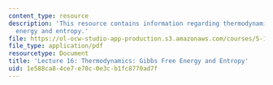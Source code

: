 ```yaml
---
content_type: resource
description: 'This resource contains information regarding thermodynamics: Gibbs free
  energy and entropy.'
file: https://ol-ocw-studio-app-production.s3.amazonaws.com/courses/5-111sc-principles-of-chemical-science-fall-2014/1e588ca84ce7e70c0e3cb1fc8770ad7f_MIT5_111F14_Lec16.pdf
file_type: application/pdf
resourcetype: Document
title: 'Lecture 16: Thermodynamics: Gibbs Free Energy and Entropy'
uid: 1e588ca8-4ce7-e70c-0e3c-b1fc8770ad7f
---
```

